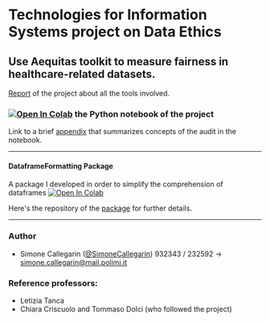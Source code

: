  # Technologies for Information Systems project on  Data Ethics
 
 ## Use Aequitas toolkit to measure fairness in healthcare-related datasets.
 
 [Report](https://github.com/SimoneCallegarin/TIS_project/blob/main/Report.pdf) of the project about all the tools involved.
 
 ### [![Open In Colab](https://colab.research.google.com/assets/colab-badge.svg)](https://colab.research.google.com/github/SimoneCallegarin/TIS_project/blob/main/TIS%20aequitas.ipynb) the Python notebook of the project
 
 Link to a brief [appendix](https://github.com/SimoneCallegarin/TIS_project/blob/main/Appendix.md) that summarizes concepts of the audit in the notebook.
 
 ---
 
 #### DataframeFormatting Package
 
 A package I developed in order to simplify the comprehension of dataframes [![Open In Colab](https://colab.research.google.com/assets/colab-badge.svg)](https://github.com/SimoneCallegarin/TIS_project/blob/main/DataframeFormatting/DataFormatting.ipynb)
 
 Here's the repository of the [package](https://github.com/SimoneCallegarin/DataframeFormatting) for further details.
 
 ---
 
 ###  Author
 - Simone Callegarin ([@SimoneCallegarin](https://github.com/SimoneCallegarin)) 932343 / 232592 $\longrightarrow$ simone.callegarin@mail.polimi.it 
 
 ### Reference professors:
 - Letizia Tanca 
 - Chiara Criscuolo and Tommaso Dolci (who followed the project)
